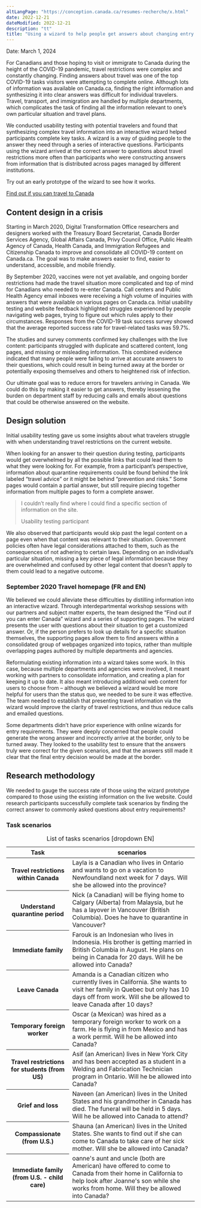 ```yaml
---
altLangPage: "https://conception.canada.ca/resumes-recherche/x.html"
date: 2022-12-21
dateModified: 2022-12-21
description: "tt"
title: "Using a wizard to help people get answers about changing entry requirements during COVID-19"
---
```

<p>Date: March 1, 2024</p>
<p>For Canadians and those hoping to visit or immigrate to Canada during the height of the COVID-19 pandemic, travel restrictions were complex and constantly changing. Finding answers about travel was one of the top COVID-19 tasks visitors were attempting to complete online. Although lots of information was available on Canada.ca, finding the right information and synthesizing it into clear answers was difficult for individual travelers. Travel, transport, and immigration are handled by multiple departments, which complicates the task of finding all the information relevant to one’s own particular situation and travel plans.</p>
<p>We conducted usability testing with potential travelers and found that synthesizing complex travel information into an interactive wizard helped participants complete key tasks. A wizard is a way of guiding people to the answer they need through a series of interactive questions. Participants using the wizard arrived at the correct answer to questions about travel restrictions more often than participants who were constructing answers from information that is distributed across pages managed by different institutions.</p>
<p>Try out an early prototype of the wizard to see how it works.</p>
<p><a href="https://test.canada.ca/covid-19-guidance-2021/travel-2.0/wizard-7-dec2021/wizard-start.html">Find out if you can travel to Canada</a></p>
<h2>Content design in a crisis</h2>
<p>Starting in March 2020, Digital Transformation Office researchers and designers worked with the Treasury Board Secretariat, Canada Border Services Agency, Global Affairs Canada, Privy Council Office, Public Health Agency of Canada, Health Canada, and Immigration Refugees and Citizenship Canada to improve and consolidate all COVID-19 content on Canada.ca. The goal was to make answers easier to find, easier to understand, accessible, and mobile friendly.</p>
<p>By September 2020, vaccines were not yet available, and ongoing border restrictions had made the travel situation more complicated and top of mind for Canadians who needed to re-enter Canada. Call centers and Public Health Agency email inboxes were receiving a high volume of inquiries with answers that were available on various pages on Canada.ca. Initial usability testing and website feedback highlighted struggles experienced by people navigating web pages, trying to figure out which rules apply to their circumstances. Responses from the COVID-19 task success survey showed that the average reported success rate for travel-related tasks was 59.7%.</p>
<p>The studies and survey comments confirmed key challenges with the live content: participants struggled with duplicate and scattered content, long pages, and missing or misleading information. This combined evidence indicated that many people were failing to arrive at accurate answers to their questions, which could result in being turned away at the border or potentially exposing themselves and others to heightened risk of infection.</p>
<p>Our ultimate goal was to reduce errors for travelers arriving in Canada. We could do this by making it easier to get answers, thereby lessening the burden on department staff by reducing calls and emails about questions that could be otherwise answered on the website.</p>
<h2>Design solution</h2>
<p>Initial usability testing gave us some insights about what travelers struggle with when understanding travel restrictions on the current website.</p>
<p>When looking for an answer to their question during testing, participants would get overwhelmed by all the possible links that could lead them to what they were looking for. For example, from a participant’s perspective, information about quarantine requirements could be found behind the link labeled “travel advice” or it might be behind “prevention and risks.” Some pages would contain a partial answer, but still require piecing together information from multiple pages to form a complete answer.</p>
<blockquote>
  <p>I couldn’t really find where I could find a specific section of information on the site.</p>
  <footer>Usability testing participant</footer>
</blockquote>
<p>We also observed that participants would skip past the legal content on a page even when that content was relevant to their situation. Government policies often have legal considerations attached to them, such as the consequences of not adhering to certain laws. Depending on an individual’s particular situation, missing a key piece of legal information because they are overwhelmed and confused by other legal content that doesn’t apply to them could lead to a negative outcome.</p>
<h3>September 2020 Travel homepage (FR and EN)</h3>
<p>We believed we could alleviate these difficulties by distilling information into an interactive wizard. Through interdepartmental workshop sessions with our partners and subject matter experts, the team designed the “Find out if you can enter Canada” wizard and a series of supporting pages. The wizard presents the user with questions about their situation to get a customized answer. Or, if the person prefers to look up details for a specific situation themselves, the supporting pages allow them to find answers within a consolidated group of webpages organized into topics, rather than multiple overlapping pages authored by multiple departments and agencies.</p>
<p>Reformulating existing information into a wizard takes some work. In this case, because multiple departments and agencies were involved, it meant working with partners to consolidate information, and creating a plan for keeping it up to date. It also meant introducing additional web content for users to choose from – although we believed a wizard would be more helpful for users than the status quo, we needed to be sure it was effective. The team needed to establish that presenting travel information via the wizard would improve the clarity of travel restrictions, and thus reduce calls and emailed questions.</p>
<p>Some departments didn’t have prior experience with online wizards for entry requirements. They were deeply concerned that people could generate the wrong answer and incorrectly arrive at the border, only to be turned away. They looked to the usability test to ensure that the answers truly were correct for the given scenarios, and that the answers still made it clear that the final entry decision would be made at the border.</p>
<h2>Research methodology</h2>
<p>We needed to gauge the success rate of those using the wizard prototype compared to those using the existing information on the live website. Could research participants successfully complete task scenarios by finding the correct answer to commonly asked questions about entry requirements?</p>
<h3>Task scenarios</h3>
<table class="table table-striped mrgn-tp-lg">
  <caption class="text-left">
  List of tasks scenarios [dropdown EN]
  </caption>
  <thead>
    <tr>
      <th>Task</th>
      <th>scenarios</th>
    </tr>
  </thead>
  <tbody>
    <tr>
      <th>Travel restrictions within Canada</th>
      <td>Layla is a Canadian who lives in Ontario and wants to go on a vacation to Newfoundland next week for 7 days. Will she be allowed into the province?</td>
    </tr>
    <tr>
      <th>Understand quarantine period</th>
      <td>Nick (a Canadian) will be flying home to Calgary (Alberta) from Malaysia, but he has a layover in Vancouver (British Columbia). Does he have to quarantine in Vancouver?</td>
    </tr>
    <tr>
      <th>Immediate family</th>
      <td>Farouk is an Indonesian who lives in Indonesia. His brother is getting married in British Columbia in August. He plans on being in Canada for 20 days. Will he be allowed into Canada?</td>
    </tr>
    <tr>
      <th>Leave Canada</th>
      <td>Amanda is a Canadian citizen who currently lives in California. She wants to visit her family in Quebec but only has 10 days off from work. Will she be allowed to leave Canada after 10 days?</td>
    </tr>
    <tr>
      <th>Temporary foreign worker</th>
      <td>Oscar (a Mexican) was hired as a temporary foreign worker to work on a farm. He is flying in from Mexico and has a work permit. Will he be allowed into Canada?</td>
    </tr>
    <tr>
      <th>Travel restrictions for students (from US)</th>
      <td>Asif (an American) lives in New York City and has been accepted as a student in a Welding and Fabrication Technician program in Ontario. Will he be allowed into Canada?</td>
    </tr>
    <tr>
      <th>Grief and loss</th>
      <td>Naveen (an American) lives in the United States and his grandmother in Canada has died. The funeral will be held in 5 days. Will he be allowed into Canada to attend?</td>
    </tr>
    <tr>
      <th>Compassionate (from U.S.)</th>
      <td>Shauna (an American) lives in the United States. She wants to find out if she can come to Canada to take care of her sick mother. Will she be allowed into Canada?</td>
    </tr>
    <tr>
      <th>Immediate family (from U.S. - child care)</th>
      <td>oanne's aunt and uncle (both are American) have offered to come to Canada from their home in California to help look after Joanne's son while she works from home. Will they be allowed into Canada?</td>
    </tr>
  </tbody>
</table>